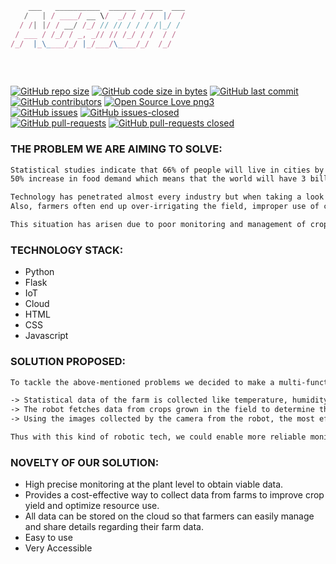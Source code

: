 ```javascript
    ___   __________  ______  ____  ___
   /   | / ____/ __ \/  _/ / / /  |/  /
  / /| |/ / __/ /_/ // // / / / /|_/ / 
 / ___ / /_/ / _, _// // /_/ / /  / /  
/_/  |_\____/_/ |_/___/\____/_/  /_/   
                                       

```
</br>

[![GitHub repo size](https://img.shields.io/github/repo-size/Defcon27/AGRIUM.svg?logo=git&style=social)](https://github.com/Defcon27/) [![GitHub code size in bytes](https://img.shields.io/github/languages/code-size/Defcon27/AGRIUM.svg?logo=python&style=social)](https://github.com/Defcon27/AGRIUM)
 [![GitHub last commit](https://img.shields.io/github/last-commit/Defcon27/AGRIUM.svg?color=critical&logo=github&style=social)](https://github.com/Defcon27/AGRIUM/) [![GitHub contributors](https://img.shields.io/github/contributors/Defcon27/AGRIUM.svg)](https://GitHub.com/Defcon27/AGRIUM/graphs/contributors/) [![Open Source Love png3](https://badges.frapsoft.com/os/v3/open-source.png?v=103)](https://github.com/ellerbrock/open-source-badges/)
 </br>
 [![GitHub issues](https://img.shields.io/github/issues/Defcon27/AGRIUM.svg)](https://GitHub.com/Defcon27/AGRIUM/issues/) [![GitHub issues-closed](https://img.shields.io/github/issues-closed/Defcon27/AGRIUM.svg)](https://GitHub.com/Defcon27/AGRIUM/issues?q=is%3Aissue+is%3Aclosed)
</br>
[![GitHub pull-requests](https://img.shields.io/github/issues-pr/Defcon27/AGRIUM.svg)](https://GitHub.com/Defcon27/AGRIUM/pull/) [![GitHub pull-requests closed](https://img.shields.io/github/issues-pr-closed/Defcon27/AGRIUM.svg)](https://GitHub.com/Defcon27/AGRIUM/pull/)
</br>

### THE PROBLEM WE ARE AIMING TO SOLVE:
```txt
Statistical studies indicate that 66% of people will live in cities by 2050 while only a few people work in farming. There will bea 
50% increase in food demand which means that the world will have 3 billion more mouths to feed than it does today. Also, climate change has raised problems in the way we traditionally produce food by ruining hard produced crops over the past three decades. 

Technology has penetrated almost every industry but when taking a look over an agricultural field we won't be seeing drones flying or robots harvesting crops any time soon even though this is happening in the western countries. This is because an average farmer in India owns a farm of size 1.1 hectares and they can't invest huge amounts on automation technology just because it exists.
Also, farmers often end up over-irrigating the field, improper use of chemicals and pesticides resulting in poor control of weeds and many of them struggle with losing crops to pests. This also results in polluting and degrading the farming soil making it less arable for the upcoming crop grown in that land.

This situation has arisen due to poor monitoring and management of crops. They lack the necessary system that can make their practice more efficient, profitable and environmentally friendly.
```

### TECHNOLOGY STACK:
- Python
- Flask
- IoT
- Cloud
- HTML
- CSS
- Javascript

### SOLUTION PROPOSED:
```txt
To tackle the above-mentioned problems we decided to make a multi-functional robot that can be remotely operated that is capable of many tasks for which we are going to use sensors to gather different data to provide monitoring and management of the farm to increase efficiency and quality of crops produced intelligently.

-> Statistical data of the farm is collected like temperature, humidity, soil images to determine the type of soil on the farm. This data can be collectively used with weather data to suggest the farmers' suitable crops to be grown in that soil.
-> The robot fetches data from crops grown in the field to determine the right amount of irrigation requires by that particular crop at the right time with the help of data fetched from the robot's sensors.
-> Using the images collected by the camera from the robot, the most efficient fertilizers, and pesticides are suggested at targeted regions for pest mitigation which helps in substantial savings and reduce overuse of chemicals on the field thus reducing the impact on the farm soil while at the same time not compromising the quality of the crop. 

Thus with this kind of robotic tech, we could enable more reliable monitoring of crops which gives farmers more control over the quality of crops along with increasing productivity, efficiently, improve yield and increase overall profitability by reducing cost which helps farmers to invest more in this kind of technology. Last but not the least controlled use of water and chemicals results in less harm to the environment.
```

### NOVELTY OF OUR SOLUTION:
- High precise monitoring at the plant level to obtain viable data.
- Provides a cost-effective way to collect data from farms to improve crop yield and optimize resource use.
- All data can be stored on the cloud so that farmers can easily manage and share details regarding their farm data.
- Easy to use
- Very Accessible
